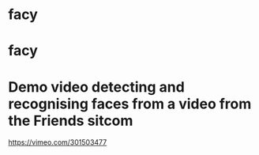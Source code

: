 # facy
# facy


# Demo video detecting and recognising faces from a video from the Friends sitcom
https://vimeo.com/301503477
